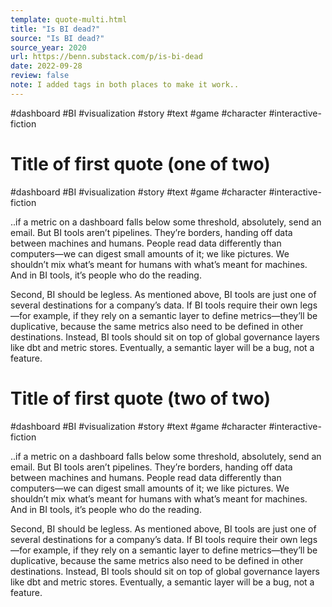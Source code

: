 ```yaml
---
template: quote-multi.html
title: "Is BI dead?"
source: "Is BI dead?"
source_year: 2020
url: https://benn.substack.com/p/is-bi-dead
date: 2022-09-28
review: false
note: I added tags in both places to make it work..
---
```

#dashboard #BI #visualization #story #text #game #character #interactive-fiction

# Title of first quote (one of two)
#dashboard #BI #visualization #story #text #game #character #interactive-fiction

..if a metric on a dashboard falls below some threshold, absolutely, send an email. But BI tools aren’t pipelines. They’re borders, handing off data between machines and humans. People read data differently than computers—we can digest small amounts of it; we like pictures. We shouldn’t mix what’s meant for humans with what’s meant for machines. And in BI tools, it’s people who do the reading.

Second, BI should be legless. As mentioned above, BI tools are just one of several destinations for a company’s data. If BI tools require their own legs—for example, if they rely on a semantic layer to define metrics—they’ll be duplicative, because the same metrics also need to be defined in other destinations. Instead, BI tools should sit on top of global governance layers like dbt and metric stores. Eventually, a semantic layer will be a bug, not a feature.


# Title of first quote (two of two)
#dashboard #BI #visualization #story #text #game #character #interactive-fiction

..if a metric on a dashboard falls below some threshold, absolutely, send an email. But BI tools aren’t pipelines. They’re borders, handing off data between machines and humans. People read data differently than computers—we can digest small amounts of it; we like pictures. We shouldn’t mix what’s meant for humans with what’s meant for machines. And in BI tools, it’s people who do the reading.

Second, BI should be legless. As mentioned above, BI tools are just one of several destinations for a company’s data. If BI tools require their own legs—for example, if they rely on a semantic layer to define metrics—they’ll be duplicative, because the same metrics also need to be defined in other destinations. Instead, BI tools should sit on top of global governance layers like dbt and metric stores. Eventually, a semantic layer will be a bug, not a feature.
